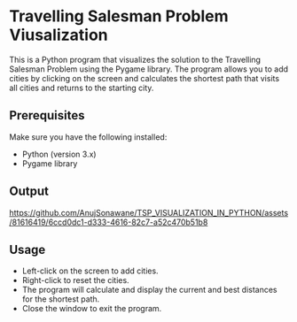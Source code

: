# Travelling Salesman Problem Viusalization

This is a Python program that visualizes the solution to the Travelling Salesman Problem using the Pygame library. The program allows you to add cities by clicking on the screen and calculates the shortest path that visits all cities and returns to the starting city.

## Prerequisites

Make sure you have the following installed:

- Python (version 3.x)
- Pygame library

## Output

https://github.com/AnujSonawane/TSP_VISUALIZATION_IN_PYTHON/assets/81616419/6ccd0dc1-d333-4616-82c7-a52c470b51b8

## Usage

- Left-click on the screen to add cities.
- Right-click to reset the cities.
- The program will calculate and display the current and best distances for the shortest path.
- Close the window to exit the program.

